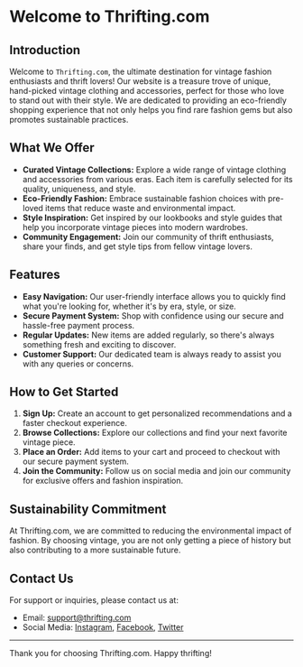 # Welcome to Thrifting.com

## Introduction
Welcome to `Thrifting.com`, the ultimate destination for vintage fashion enthusiasts and thrift lovers! Our website is a treasure trove of unique, hand-picked vintage clothing and accessories, perfect for those who love to stand out with their style. We are dedicated to providing an eco-friendly shopping experience that not only helps you find rare fashion gems but also promotes sustainable practices.

## What We Offer
- **Curated Vintage Collections:** Explore a wide range of vintage clothing and accessories from various eras. Each item is carefully selected for its quality, uniqueness, and style.
- **Eco-Friendly Fashion:** Embrace sustainable fashion choices with pre-loved items that reduce waste and environmental impact.
- **Style Inspiration:** Get inspired by our lookbooks and style guides that help you incorporate vintage pieces into modern wardrobes.
- **Community Engagement:** Join our community of thrift enthusiasts, share your finds, and get style tips from fellow vintage lovers.

## Features
- **Easy Navigation:** Our user-friendly interface allows you to quickly find what you're looking for, whether it's by era, style, or size.
- **Secure Payment System:** Shop with confidence using our secure and hassle-free payment process.
- **Regular Updates:** New items are added regularly, so there's always something fresh and exciting to discover.
- **Customer Support:** Our dedicated team is always ready to assist you with any queries or concerns.

## How to Get Started
1. **Sign Up:** Create an account to get personalized recommendations and a faster checkout experience.
2. **Browse Collections:** Explore our collections and find your next favorite vintage piece.
3. **Place an Order:** Add items to your cart and proceed to checkout with our secure payment system.
4. **Join the Community:** Follow us on social media and join our community for exclusive offers and fashion inspiration.

## Sustainability Commitment
At Thrifting.com, we are committed to reducing the environmental impact of fashion. By choosing vintage, you are not only getting a piece of history but also contributing to a more sustainable future.

## Contact Us
For support or inquiries, please contact us at:
- Email: support@thrifting.com
- Social Media: [Instagram](#), [Facebook](#), [Twitter](#)

---

Thank you for choosing Thrifting.com. Happy thrifting!

